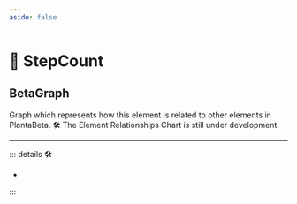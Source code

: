```yaml
---
aside: false
---
```

# 💜 <anima>StepCount </anima>

## BetaGraph

Graph which represents how this element is related to other elements in PlantaBeta.
🛠 The Element Relationships Chart is still under development

---

<!-- =================================================== -->
<!-- =================================================== -->
<!-- =================================================== -->
<!-- =================================================== -->
<!-- =================================================== -->
::: details 🛠

-

:::
